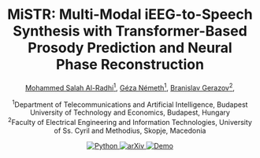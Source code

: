 <!-- # MiSTR: Multi-Modal iEEG-to-Speech Synthesis with Transformer-Based Prosody Prediction and Neural Phase Reconstruction -->


<h1 align="center"><strong>MiSTR: Multi-Modal iEEG-to-Speech Synthesis with Transformer-Based Prosody Prediction and Neural Phase Reconstruction</strong></h1>

<p align="center" style="font-size: 1 em; margin-top: 1em">
<a href="https://malradhi.github.io/">Mohammed Salah Al-Radhi<sup>1</sup></a>,  
<a href="https://scholar.google.ro/citations?user=Qf5PHwoAAAAJ&hl=en/">Géza Németh<sup>1</sup></a>,  
<a href="https://gerazov.github.io/">Branislav Gerazov<sup>2</sup></a>,
</p>

<p align="center">
  <sup>1</sup>Department of Telecommunications and Artificial Intelligence, Budapest University of Technology and Economics, Budapest, Hungary<br>
  <sup>2</sup>Faculty of Electrical Engineering and Information Technologies, University of Ss. Cyril and Methodius, Skopje, Macedonia<br>
</p>

<div align="center">
  <a href="https://github.com/ZhikangNiu/A-DMA">
    <img src="https://img.shields.io/badge/Python-3.10-brightgreen" alt="Python">
  </a>
  <a href="https://arxiv.org/abs/2505.19595v1">
    <img src="https://img.shields.io/badge/arXiv-2505.19595-b31b1b.svg?logo=arXiv" alt="arXiv">
  </a>
  <a href="https://mm.kaist.ac.kr/projects/A-DMA">
    <img src="https://img.shields.io/badge/GitHub-Demo%20page-orange.svg" alt="Demo">
  </a>
</div
